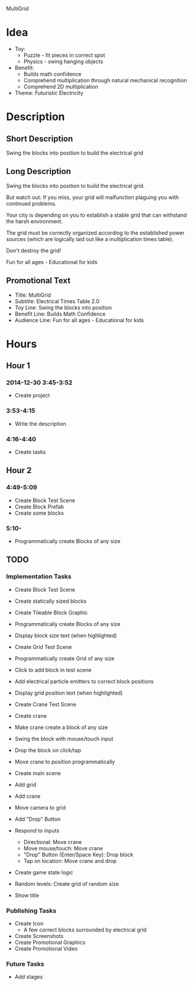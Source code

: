 MultiGrid

# Idea

- Toy: 
	- Puzzle - fit pieces in correct spot
	- Physics - swing hanging objects
- Benefit: 
	- Builds math confidence
	- Comprehend multiplication through natural mechanical recognition
	- Comprehend 2D multiplication
- Theme: Futuristic Electricity

# Description

## Short Description

Swing the blocks into position to build the electrical grid

## Long Description

Swing the blocks into position to build the electrical grid.

But watch out: If you miss, your grid will malfunction plaguing you with continued problems.

Your city is depending on you to establish a stable grid that can withstand the harsh environment.

The grid must be correctly organized according to the established power sources (which are  logically laid out like a multiplication times table).

Don't destroy the grid!

Fun for all ages - Educational for kids


## Promotional Text

- Title: MultiGrid
- Subtitle: Electrical Times Table 2.0
- Toy Line: Swing the blocks into position
- Benefit Line: Builds Math Confidence
- Audience Line: Fun for all ages - Educational for kids

# Hours

## Hour 1

### 2014-12-30 3:45-3:52

- Create project

### 3:53-4:15

- Write the description

### 4:16-4:40

- Create tasks

## Hour 2

### 4:49-5:09

- Create Block Test Scene
- Create Block Prefab
- Create some blocks

### 5:10-

- Programmatically create Blocks of any size



## TODO

### Implementation Tasks

- Create Block Test Scene
- Create statically sized blocks
- Create Tileable Block Graphic
- Programmatically create Blocks of any size
- Display block size text (when highlighted)

- Create Grid Test Scene
- Programmatically create Grid of any size
- Click to add block in test scene
- Add electrical particle emitters to correct block positions
- Display grid position text (when highlighted)

- Create Crane Test Scene
- Create crane
- Make crane create a block of any size
- Swing the block with mouse/touch input
- Drop the block on click/tap
- Move crane to position programmatically

- Create main scene
- Add grid
- Add crane
- Move camera to grid
- Add "Drop" Button
- Respond to inputs
	- Directional: Move crane
	- Move mouse/touch: Move crane
	- "Drop" Button (Enter/Space Key): Drop block
	- Tap on location: Move crane and drop

- Create game state logic
- Random levels: Create grid of random size
- Show title

### Publishing Tasks

- Create Icon
	- A few correct blocks surrounded by electrical grid
- Create Screenshots
- Create Promotional Graphics
- Create Promotional Video


### Future Tasks

- Add stages